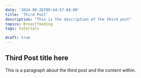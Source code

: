 ```yaml
---
date: '2024-09-26T09:44:57-04:00'
title: 'Third Post'
description: "This is the description of the third post"
topics: Breastfeeding
tags: tutorials

draft: true
---
```


## Third Post title here

This is a paragraph about the third post and the content within.
